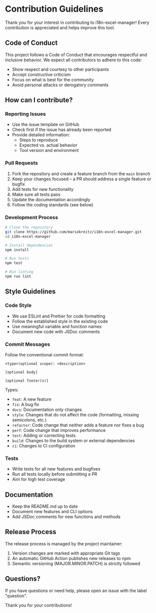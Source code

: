 # Contribution Guidelines

Thank you for your interest in contributing to i18n-excel-manager! Every contribution is appreciated and helps improve this tool.

## Code of Conduct

This project follows a Code of Conduct that encourages respectful and inclusive behavior. We expect all contributors to adhere to this code:

- Show respect and courtesy to other participants
- Accept constructive criticism
- Focus on what is best for the community
- Avoid personal attacks or derogatory comments

## How can I contribute?

### Reporting Issues

- Use the issue template on GitHub
- Check first if the issue has already been reported
- Provide detailed information:
  - Steps to reproduce
  - Expected vs. actual behavior
  - Tool version and environment

### Pull Requests

1. Fork the repository and create a feature branch from the `main` branch
2. Keep your changes focused – a PR should address a single feature or bugfix
3. Add tests for new functionality
4. Make sure all tests pass
5. Update the documentation accordingly
6. Follow the coding standards (see below)

### Development Process

```bash
# Clone the repository
git clone https://github.com/mariokreitz/i18n-excel-manager.git
cd i18n-excel-manager

# Install dependencies
npm install

# Run tests
npm test

# Run linting
npm run lint
```

## Style Guidelines

### Code Style

- We use ESLint and Prettier for code formatting
- Follow the established style in the existing code
- Use meaningful variable and function names
- Document new code with JSDoc comments

### Commit Messages

Follow the conventional commit format:

```
<type>(optional scope): <description>

[optional body]

[optional footer(s)]
```

Types:
- `feat`: A new feature
- `fix`: A bug fix
- `docs`: Documentation only changes
- `style`: Changes that do not affect the code (formatting, missing semicolons, etc.)
- `refactor`: Code change that neither adds a feature nor fixes a bug
- `perf`: Code change that improves performance
- `test`: Adding or correcting tests
- `build`: Changes to the build system or external dependencies
- `ci`: Changes to CI configuration

### Tests

- Write tests for all new features and bugfixes
- Run all tests locally before submitting a PR
- Aim for high test coverage

## Documentation

- Keep the README.md up to date
- Document new features and CLI options
- Add JSDoc comments for new functions and methods

## Release Process

The release process is managed by the project maintainer:

1. Version changes are marked with appropriate Git tags
2. An automatic GitHub Action publishes new releases to npm
3. Semantic versioning (MAJOR.MINOR.PATCH) is strictly followed

## Questions?

If you have questions or need help, please open an issue with the label "question".

Thank you for your contributions!
